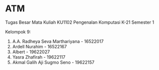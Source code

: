 # ATM
Tugas Besar Mata Kuliah KU1102 Pengenalan Komputasi K-21 Semester 1

Kelompok 9:
1. A.A. Radheya Seva Marthariyana - 16522017
2. Ardell Nurahim - 16522167
3. Albert - 19622027
4. Yasra Zhafirah - 19622117
5. Akmal Galih Aji Sugmo Seno - 19622157
